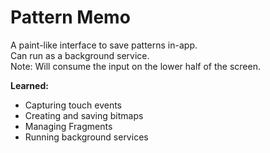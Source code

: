 # Pattern Memo
A paint-like interface to save patterns in-app. <br/>
Can run as a background service. <br/>
Note: Will consume the input on the lower half of the screen. <br/>

**Learned:**
* Capturing touch events 
* Creating and saving bitmaps
* Managing Fragments
* Running background services
